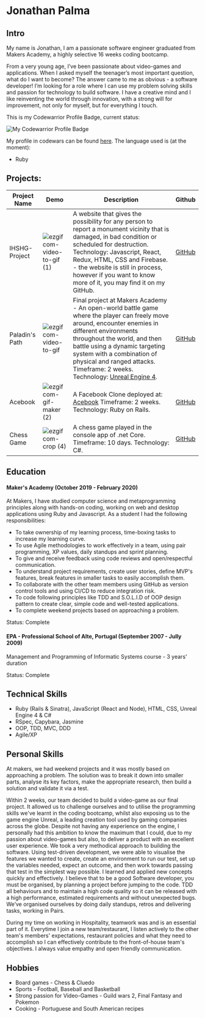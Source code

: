 # Jonathan Palma
## Intro

My name is Jonathan, I am a passionate software engineer graduated from Makers Academy, a highly selective 16 weeks coding bootcamp. 

From a very young age, I’ve been passionate about video-games and applications. When I asked myself the teenager’s most important question, what do I want to become? The answer came to me as obvious - a software developer! I’m looking for a role where I can use my problem solving skills and passion for technology to build software. I have a creative mind and I like reinventing the world through innovation, with a strong will for improvement, not only for myself, but for everything I touch. 

This is my Codewarrior Profile Badge, current status: 

![My Codewarrior Profile Badge](https://www.codewars.com/users/Jonathan%20Palma/badges/large)

My profile in codewars can be found [here](https://www.codewars.com/users/Jonathan%20Palma/). The language used is (at the moment):

* Ruby

## Projects:

| Project Name                       | Demo                                    | Description                             | Github                                               |
| ---------------------------------- | --------------------------------------- | --------------------------------------- | ---------------------------------------------------- |
| IHSHG-Project                      | ![ezgif com-video-to-gif (1)](https://user-images.githubusercontent.com/55409351/85565344-f5f97400-b626-11ea-8555-f40660bb81f9.gif) | A website that gives the possibility for any person to report a monument vicinity that is damaged, in bad condition or scheduled for destruction. Technology: Javascript, React, Redux, HTML, CSS and Firebase. - the website is still in process, however if you want to know more of it, you may find it on my GitHub. | [GitHub](https://github.com/JonathanPalma-code/IHSHG-Project) |
| Paladin's Path                     | ![ezgif com-video-to-gif](https://user-images.githubusercontent.com/55409351/76026579-f6121e80-5f26-11ea-9012-c5879f7efe57.gif) | Final project at Makers Academy - An open-world battle game where the player can freely move around, encounter enemies in different environments throughout the world, and then battle using a dynamic targeting system with a combination of physical and ranged attacks. Timeframe: 2 weeks. Technology: [Unreal Engine 4](https://www.unrealengine.com/en-US/industry/games). |  [GitHub](https://github.com/BenSheridanEdwards/Makers_Final_Project_Paladins_Path) |
| Acebook                            | ![ezgif com-gif-maker (2)](https://user-images.githubusercontent.com/55409351/76026271-56ed2700-5f26-11ea-95ba-5255bc11a821.gif) | A Facebook Clone deployed at: [Acebook](http://acebook-irrelevant-pests.herokuapp.com) Timeframe: 2 weeks. Technology: Ruby on Rails. |  [GitHub](https://github.com/ffgi-es/acebook_irrelevant_pests) |
| Chess Game                         | ![ezgif com-crop (4)](https://user-images.githubusercontent.com/55409351/77004281-bc91d800-6956-11ea-841d-997f31cca78a.gif) | A chess game played in the console app of .net Core. Timeframe: 10 days. Technology: C#. | [GitHub](https://github.com/JonathanPalma-code/Chess-Game) |

## Education
 
#### Maker's Academy (October 2019 - February 2020) 
At Makers, I have studied computer science and metaprogramming principles along with hands-on coding, working on web and desktop applications using Ruby and Javascript.
As a student I had the following responsibilities:
* To take ownership of my learning process, time-boxing tasks to increase my learning curve.
* To use Agile methodologies to work effectively in a team, using pair programming, XP values, daily standups and sprint planning.
* To give and receive feedback using code reviews and open/respectful communication.
* To understand project requirements, create user stories, define MVP's features, break features in smaller tasks to easily accomplish them.
* To collaborate with the other team members using GitHub as version control tools and using CI/CD to reduce integration risk.
* To code following principles like TDD and S.O.L.I.D of OOP design pattern to create clear, simple code and well-tested applications.
* To complete weekend projects based on approaching a problem.

Status: Complete
 
#### EPA - Professional School of Alte, Portugal (September 2007 - Jully 2009)
Management and Programming of Informatic Systems course - 3 years' duration

Status: Complete
 
## Technical Skills
 
* Ruby (Rails & Sinatra), JavaScript (React and Node), HTML, CSS, Unreal Engine 4 & C#
* RSpec, Capybara, Jasmine
* OOP, TDD, MVC, DDD
* Agile/XP
 
## Personal Skills

At makers, we had weekend projects and it was mostly based on approaching a problem. The solution was to break it down into smaller parts, analyse its key factors, make the appropriate research, then build a solution and validate it via a test.

Within 2 weeks, our team decided to build a video-game as our final project. It allowed us to challenge ourselves and to utilise the programming skills we've learnt in the coding bootcamp, whilst also exposing us to the game engine Unreal, a leading creation tool used by gaming companies across the globe. Despite not having any experience on the engine, I personally had this ambition to know the maximum that I could, due to my passion about video-games but also, to deliver a product with an excellent user experience. We took a very methodical approach to building the software. Using test-driven development, we were able to visualise the features we wanted to create, create an environment to run our test, set up the variables needed, expect an outcome, and then work towards passing that test in the simplest way possible. I learned and applied new concepts quickly and effectively. 
I believe that to be a good Software developer, you must be organised, by planning a project before jumping to the code. TDD all behaviours and to maintain a high code quality so it can be released with a high performance, estimated requirements and without unexpected bugs. We’ve organised ourselves by doing daily standups, retros and delivering tasks, working in Pairs. 

During my time on working in Hospitality, teamwork was and is an essential part of it. Everytime I join a new team/restaurant, I listen actively to the other team's members' expectations, restaurant policies and what they need to accomplish so I can effectively contribute to the front-of-house team's objectives. I always value empathy and open friendly communication.

## Hobbies

* Board games - Chess & Cluedo
* Sports - Football, Baseball and Basketball
* Strong passion for Video-Games - Guild wars 2, Final Fantasy and Pokemon
* Cooking - Portuguese and South American recipes

